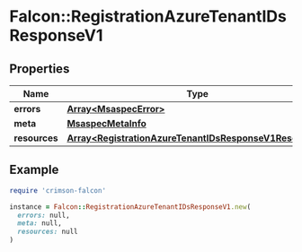# Falcon::RegistrationAzureTenantIDsResponseV1

## Properties

| Name | Type | Description | Notes |
| ---- | ---- | ----------- | ----- |
| **errors** | [**Array&lt;MsaspecError&gt;**](MsaspecError.md) |  |  |
| **meta** | [**MsaspecMetaInfo**](MsaspecMetaInfo.md) |  |  |
| **resources** | [**Array&lt;RegistrationAzureTenantIDsResponseV1Resources&gt;**](RegistrationAzureTenantIDsResponseV1Resources.md) |  |  |

## Example

```ruby
require 'crimson-falcon'

instance = Falcon::RegistrationAzureTenantIDsResponseV1.new(
  errors: null,
  meta: null,
  resources: null
)
```

